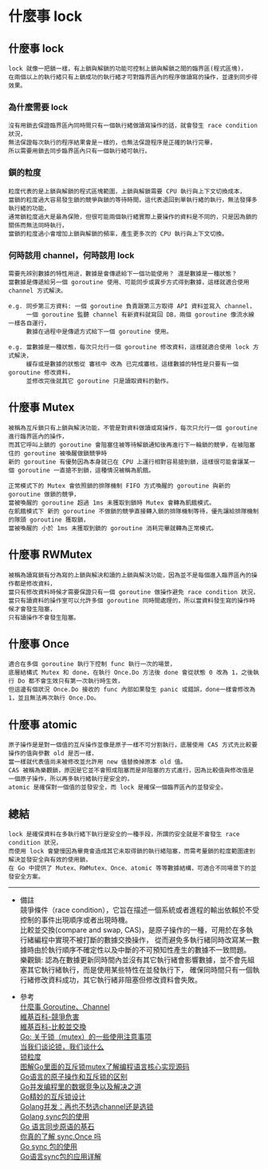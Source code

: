 # 什麼事 lock

## 什麼事 lock
    lock 就像一把鎖一樣，有上鎖與解鎖的功能可控制上鎖與解鎖之間的臨界區(程式區塊)，
    在兩個以上的執行緒只有上鎖成功的執行緒才可對臨界區內的程序做讀寫的操作，並達到同步得效果。

### 為什麼需要 lock
    沒有用鎖去保證臨界區內同時間只有一個執行緒做讀寫操作的話，就會發生 race condition 狀況，
    無法保證每次執行的程序結果會是ㄧ樣的，也無法保證程序是正確的執行完畢，
    所以需要用鎖去同步臨界區內只有一個執行緒可執行。

### 鎖的粒度
    粒度代表的是上鎖與解鎖的程式區塊範圍，上鎖與解鎖需要 CPU 執行與上下文切換成本，
    當鎖的粒度過大容易發生鎖的競爭與鎖的等待時間，這代表退回到單執行緒的執行，無法發揮多執行緒的功能，
    通常鎖粒度過大是最為保險，但很可能兩個執行緒實際上要操作的資料是不同的，只是因為鎖的關係而無法同時執行，
    當鎖的粒度過小會增加上鎖與解鎖的頻率，產生更多次的 CPU 執行與上下文切換。

### 何時該用 channel，何時該用 lock
    需要先辨別數據的特性用途，數據是會傳遞給下一個功能使用？ 還是數據是一種狀態？
    當數據是傳遞給另一個 goroutine 使用、可能同步或異步方式得到數據，這樣就適合使用 channel 方式解決。

    e.g. 同步第三方資料: 一個 goroutine 負責跟第三方取得 API 資料並寫入 channel，
         一個 goroutine 監聽 channel 有新資料就寫回 DB，兩個 goroutine 像流水線一樣各自運行，
         數據在過程中是傳遞方式給下一個 goroutine 使用。

    e.g. 當數據是一種狀態，每次只允行一個 goroutine 修改資料，這樣就適合使用 lock 方式解決，
         緩存或是數據的狀態從 審核中 改為 已完成審核，這樣數據的特性是只要有一個 goroutine 修改資料，
         並修改完後就其它 goroutine 只是讀取資料的動作。

## 什麼事 Mutex
    被稱為互斥鎖只有上鎖與解決功能，不管是對資料做讀或寫操作，每次只允行一個 goroutine 進行臨界區內的操作，
    而其它呼叫上鎖的 goroutine 會阻塞住被等待解鎖通知後再進行下一輪鎖的競爭，在被阻塞住的 goroutine 被喚醒做鎖競爭時
    新的 goroutine 有優勢因為本身就已在 CPU 上運行相對容易搶到鎖，這樣很可能會讓某一個 goroutine 一直搶不到鎖，這種情況被稱為飢餓。

    正常模式下的 Mutex 會依照鎖的排隊機制 FIFO 方式喚醒的 goroutine 與新的 goroutine 做鎖的競爭，
    當被喚醒的 goroutine 超過 1ms 未獲取到鎖時 Mutex 會轉為飢餓模式。
    在飢餓模式下 新的 goroutine 不做鎖的競爭直接轉入鎖的排隊機制等待，優先讓給排隊機制的隊頭 goroutine 獲取鎖，
    當被喚醒的 小於 1ms 未獲取到鎖的 goroutine 消耗完畢就轉為正常模式。

## 什麼事 RWMutex
    被稱為讀寫鎖有分為寫的上鎖與解決和讀的上鎖與解決功能，因為並不是每個進入臨界區內的操作都是修改資料，
    當只有修改資料時候才需要保證只有一個 goroutine 做操作避免 race condition 狀況，
    當只有讀資料的操作室可以允許多個 goroutine 同時間處理的，所以當資料發生寫的操作時候才會發生阻塞，
    只有讀操作不會發生阻塞。

## 什麼事 Once
    適合在多個 goroutine 執行下控制 func 執行一次的場景，
    底層結構式 Mutex 和 done，在執行 Once.Do 方法後 done 會從狀態 0 改為 1，之後執行 Do 都不會生效只有第一次執行時生效，
    但這邊有個狀況 Once.Do 接收的 func 內部如果發生 panic 或錯誤，done一樣會修改為 1，並且無法再次執行 Once.Do。

## 什麼事 atomic
    原子操作是是對一個值的互斥操作並像是原子一樣不可分割執行，底層使用 CAS 方式先比較要操作的值與參數 old 是否一樣，
    當一樣就代表值尚未被修改並允許用 new 值替換掉原本 old 值。
    CAS 被稱為樂觀鎖，原因是它並不會照成阻塞而是非阻塞的方式進行，因為比較值與修改值是一個原子操作，所以再多執行緒執行是安全的，
    atomic 是確保對一個值的並發安全，而 lock 是確保一個臨界區內的並發安全。

## 總結
    lock 是確保資料在多執行緒下執行是安全的一種手段，所謂的安全就是不會發生 race condition 狀況，
    而使用 lock 會變慢因為畢竟會造成其它未取得鎖的執行緒阻塞，而需考量鎖的粒度範圍達到解決並發安全與有效的使用鎖，
    在 Go 中提供了 Mutex、RWMutex、Once、atomic 等等數據結構，可適合不同場景下的並發安全方案。

---
- 備註
  <br/>
  競爭條件（race condition），它旨在描述一個系統或者進程的輸出依賴於不受控制的事件出現順序或者出現時機。
  <br/>
  比較並交換(compare and swap, CAS)，是原子操作的一種，可用於在多執行緒編程中實現不被打斷的數據交換操作，
    從而避免多執行緒同時改寫某一數據時由於執行順序不確定性以及中斷的不可預知性產生的數據不一致問題。
  <br/>
  樂觀鎖: 認為在數據更新同時間內並沒有其它執行緒會影響數據，並不會先組塞其它執行緒執行，而是使用某些特性在並發執行下，
    確保同時間只有一個執行緒修改資料成功，其它執行緒非阻塞但修改資料會失敗。
  
- 參考
  <br/>
  [什麼事 Goroutine、Channel](https://github.com/ql31j45k3/blog/blob/master/What%20is%20it/Golang/%E4%BB%80%E9%BA%BC%E4%BA%8B%20Goroutine%E3%80%81Channel.md)
  <br/>
  [維基百科-競爭危害](https://zh.wikipedia.org/wiki/%E7%AB%B6%E7%88%AD%E5%8D%B1%E5%AE%B3)
  <br/>
  [維基百科-比較並交換](https://zh.wikipedia.org/wiki/%E6%AF%94%E8%BE%83%E5%B9%B6%E4%BA%A4%E6%8D%A2)
  <br/>
  [Go: 关于锁（mutex）的一些使用注意事项](https://mozillazg.com/2019/04/notes-about-go-lock-mutex.html)
  <br/>
  [当我们谈论锁，我们谈什么](https://zhuanlan.zhihu.com/p/66258762)
  <br/>
  [锁粒度](https://blog.csdn.net/qq_25408423/article/details/84340432)
  <br/>
  [图解Go里面的互斥锁mutex了解编程语言核心实现源码](https://www.shuzhiduo.com/A/pRdB73ADzn/)
  <br/>
  [Go语言的原子操作和互斥锁的区别](https://segmentfault.com/a/1190000022907527)
  <br/>
  [Go并发编程里的数据竞争以及解决之道](https://mp.weixin.qq.com/s/PamOn3HGz3VHpIyGb5ZNaw)
  <br/>
  [Go精妙的互斥锁设计](https://zhuanlan.zhihu.com/p/343563412)
  <br/>
  [Golang并发：再也不愁选channel还是选锁](https://lessisbetter.site/2019/01/14/golang-channel-and-mutex/)
  <br/>
  [Golang sync包的使用](https://www.itread01.com/content/1544586482.html)
  <br/>
  [Go 语言同步原语的基石](https://jishuin.proginn.com/p/763bfbd369ce)
  <br/>
  [你真的了解 sync.Once 吗](https://zhuanlan.zhihu.com/p/270212660)
  <br/>
  [Go sync 包的使用](https://zhengyinyong.com/post/go-sync-package/)
  <br/>
  [Go语言sync包的应用详解](https://segmentfault.com/a/1190000022545889)
